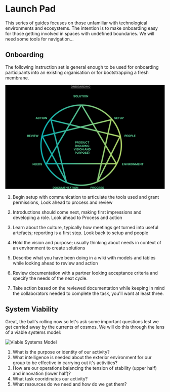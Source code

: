# Launch Pad

This series of guides focuses on those unfamiliar with technological environments and ecosystems. The intention is to make onboarding easy for those getting involved in spaces with undefined boundaries. We will need some tools for navigation...

## Onboarding

The following instruction set is general enough to be used for onboarding participants into an existing organisation or for bootstrapping a fresh membrane.

![Semi-open onboarding](site/public/assets/onboarding/Onboarding.png)

1. Begin setup with communication to articulate the tools used and grant permissions, Look ahead to process and review

2. Introductions should come next, making first impressions and developing a role. Look ahead to Process and action

3. Learn about the culture, typically how meetings get turned into useful artefacts; reporting is a first step. Look back to setup and people

4. Hold the vision and purpose; usually thinking about needs in context of an environment to create solutions

5. Describe what you have been doing in a wiki with models and tables while looking ahead to review and action

6. Review documentation with a partner looking acceptance criteria and specify the needs of the next cycle.

7. Take action based on the reviewed documentation while keeping in mind the collaborators needed to complete the task, you'll want at least three.

## System Viability

Great, the ball's rolling now so let's ask some important questions lest we get carried away by the currents of cosmos. We will do this through the lens of a viable systems model:

![Viable Systems Model](resource-site/site/public/assets/onboarding/ViableSystem.png)

1. What is the purpose or identity of our activity?
2. What intelligence is needed about the exterior environment for our group to be effective in carrying out it's activities?
3. How are our operations balancing the tension of stability (upper half) and innovation (lower half)?
4. What task cooridinates our activity?
5. What resources do we need and how do we get them?
